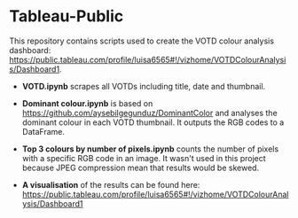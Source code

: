 # Tableau-Public
This repository contains scripts used to create the VOTD colour analysis dashboard: https://public.tableau.com/profile/luisa6565#!/vizhome/VOTDColourAnalysis/Dashboard1.

- **VOTD.ipynb** scrapes all VOTDs including title, date and thumbnail.

- **Dominant colour.ipynb** is based on https://github.com/aysebilgegunduz/DominantColor and analyses the dominant colour in each VOTD thumbnail. It outputs the RGB codes to a DataFrame.

- **Top 3 colours by number of pixels.ipynb** counts the number of pixels with a specific RGB code in an image. It wasn't used in this project because JPEG compression mean that results would be skewed.

- **A visualisation** of the results can be found here: https://public.tableau.com/profile/luisa6565#!/vizhome/VOTDColourAnalysis/Dashboard1
